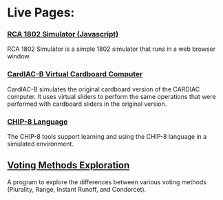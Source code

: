 # Live Pages:

### [RCA 1802 Simulator (Javascript)](https://bobkuczewski.github.io/RCA1802SimJS/)

RCA 1802 Simulator is a simple 1802 simulator that runs in a web browser window.

### [CardIAC-B Virtual Cardboard Computer](https://bobkuczewski.github.io/CardIAC-B/)

CardIAC-B simulates the original cardboard version of the CARDIAC computer. It uses virtual sliders to perform the same operations that were performed with cardboard sliders in the original version.

### [CHIP-8 Language](https://bobkuczewski.github.io/CHIP8/)

The CHIP-8 tools support learning and using the CHIP-8 language in a simulated environment.

## [Voting Methods Exploration](https://bobkuczewski.github.io/Voting/Voting.html)

A program to explore the differences between various voting methods (Plurality, Range, Instant Runoff, and Condorcet).

